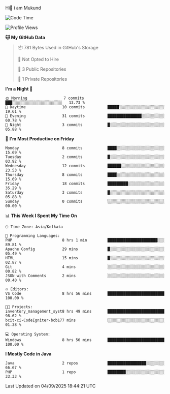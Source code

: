   Hi👋 i am Mukund
<!--
**MukundAkabari/MukundAkabari** is a ✨ _special_ ✨ repository because its `README.md` (this file) appears on your GitHub profile.

Here are some ideas to get you started:

- 🔭 I’m currently working Java
- 🌱 I’m currently learning Sping booy ,Java  ...

<!--START_SECTION:waka-->
![Code Time](http://img.shields.io/badge/Code%20Time-64%20hrs%2046%20mins-blue)

![Profile Views](http://img.shields.io/badge/Profile%20Views-11-blue)

**🐱 My GitHub Data** 

> 📦 781 Bytes Used in GitHub's Storage 
 > 
> 🚫 Not Opted to Hire
 > 
> 📜 3 Public Repositories 
 > 
> 🔑 1 Private Repositories 
 > 
**I'm a Night 🦉** 

```text
🌞 Morning                7 commits           ███░░░░░░░░░░░░░░░░░░░░░░   13.73 % 
🌆 Daytime                10 commits          █████░░░░░░░░░░░░░░░░░░░░   19.61 % 
🌃 Evening                31 commits          ███████████████░░░░░░░░░░   60.78 % 
🌙 Night                  3 commits           █░░░░░░░░░░░░░░░░░░░░░░░░   05.88 % 
```
📅 **I'm Most Productive on Friday** 

```text
Monday                   8 commits           ████░░░░░░░░░░░░░░░░░░░░░   15.69 % 
Tuesday                  2 commits           █░░░░░░░░░░░░░░░░░░░░░░░░   03.92 % 
Wednesday                12 commits          ██████░░░░░░░░░░░░░░░░░░░   23.53 % 
Thursday                 8 commits           ████░░░░░░░░░░░░░░░░░░░░░   15.69 % 
Friday                   18 commits          █████████░░░░░░░░░░░░░░░░   35.29 % 
Saturday                 3 commits           █░░░░░░░░░░░░░░░░░░░░░░░░   05.88 % 
Sunday                   0 commits           ░░░░░░░░░░░░░░░░░░░░░░░░░   00.00 % 
```


📊 **This Week I Spent My Time On** 

```text
🕑︎ Time Zone: Asia/Kolkata

💬 Programming Languages: 
PHP                      8 hrs 1 min         ██████████████████████░░░   89.81 % 
Apache Config            29 mins             █░░░░░░░░░░░░░░░░░░░░░░░░   05.49 % 
HTML                     15 mins             █░░░░░░░░░░░░░░░░░░░░░░░░   02.87 % 
Git                      4 mins              ░░░░░░░░░░░░░░░░░░░░░░░░░   00.82 % 
JSON with Comments       2 mins              ░░░░░░░░░░░░░░░░░░░░░░░░░   00.40 % 

🔥 Editors: 
VS Code                  8 hrs 56 mins       █████████████████████████   100.00 % 

🐱‍💻 Projects: 
inventory_management_syst8 hrs 49 mins       █████████████████████████   98.62 % 
bcit-ci-CodeIgniter-bcb177 mins              ░░░░░░░░░░░░░░░░░░░░░░░░░   01.38 % 

💻 Operating System: 
Windows                  8 hrs 56 mins       █████████████████████████   100.00 % 
```

**I Mostly Code in Java** 

```text
Java                     2 repos             █████████████████░░░░░░░░   66.67 % 
PHP                      1 repo              ████████░░░░░░░░░░░░░░░░░   33.33 % 
```




 Last Updated on 04/09/2025 18:44:21 UTC
<!--END_SECTION:waka-->
